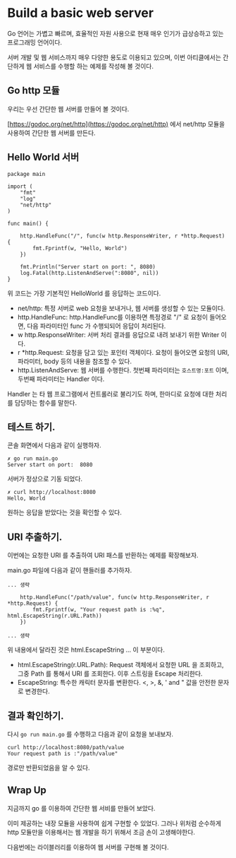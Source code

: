 # Build a basic web server

Go 언어는 가볍고 빠르며, 효율적인 자원 사용으로 현재 매우 인기가 급상승하고 있는 프로그래밍 언어이다. 

서버 개발 및 웹 서비스까지 매우 다양한 용도로 이용되고 있으며, 이번 아티클에서는 간단하게 웹 서비스를 수행할 하는 예제를 작성해 볼 것이다. 

## Go http 모듈

우리는 우선 간단한 웹 서버를 만들어 볼 것이다. 

[https://godoc.org/net/http](https://godoc.org/net/http) 에서 net/http 모듈을 사용하여 간단한 웹 서버를 만든다. 

## Hello World 서버

```
package main

import (
	"fmt"
	"log"
	"net/http"
)

func main() {

	http.HandleFunc("/", func(w http.ResponseWriter, r *http.Request) {
		fmt.Fprintf(w, "Hello, World")
	})

	fmt.Println("Server start on port: ", 8080)
	log.Fatal(http.ListenAndServe(":8080", nil))
}
```

위 코드는 가장 기본적인 HelloWorld 를 응답하는 코드이다. 

- net/http: 특정 서버로 web 요청을 보내거나, 웹 서버를 생성할 수 있는 모듈이다. 
- http.HandleFunc: http.HandleFunc를 이용하면 특정경로 "/" 로 요청이 들어오면, 다음 파라미터인 func 가 수행되되어 응답이 처리된다. 
- w http.ResponseWriter: 서버 처리 결과를 응답으로 내려 보내기 위한 Writer 이다. 
- r *http.Request: 요청을 담고 있는 포인터 객체이다. 요청이 들어오면 요청의 URI, 파라미터, body 등의 내용을 참조할 수 있다. 
- http.ListenAndServe: 웹 서버를 수행한다. 첫번째 파라미터는 `호스트명:포트` 이며, 두번째 파라미터는 Handler 이다. 

Handler 는 타 웹 프로그램에서 컨트롤러로 불리기도 하며, 한마디로 요청에 대한 처리를 담당하는 함수를 말한다. 

## 테스트 하기. 

콘솔 화면에서 다음과 같이 실행하자. 

```
✗ go run main.go
Server start on port:  8080
```

서버가 정상으로 기동 되었다. 

```
✗ curl http://localhost:8080
Hello, World
```

원하는 응답을 받았다는 것을 확인할 수 있다. 

## URI 추출하기. 

이번에는 요청한 URI 를 추출하여 URI 패스를 반환하는 예제를 확장해보자. 

main.go 파일에 다음과 같이 핸들러를 추가하자. 

```
... 생략 

	http.HandleFunc("/path/value", func(w http.ResponseWriter, r *http.Request) {
		fmt.Fprintf(w, "Your request path is :%q", html.EscapeString(r.URL.Path))
	})

... 생략
```

위 내용에서 달라진 것은 html.EscapeString ... 이 부분이다. 

- html.EscapeString(r.URL.Path): Request 객체에서 요청한 URL 을 조회하고, 그중 Path 를 통해서 URI 를 조회한다. 이후 스트링을 Escape 처리한다.
- EscapeString: 특수한 캐릭터 문자를 변환한다. <, >, &, ' and " 값을 안전한 문자로 변경한다. 

## 결과 확인하기. 


다시 `go run main.go` 를 수행하고 다음과 같이 요청을 보내보자. 

```
curl http://localhost:8080/path/value
Your request path is :"/path/value"
```

경로만 반환되었음을 알 수 있다. 

## Wrap Up

지금까지 go 를 이용하여 간단한 웹 서비를 만들어 보았다. 

이미 제공하는 내장 모듈을 사용하여 쉽게 구현할 수 있었다. 그러나 위처럼 순수하게 http 모듈만을 이용해서는 웹 개발을 하기 위해서 조금 손이 고생해야한다. 

다음번에는 라이블러리를 이용하여 웹 서버를 구현해 볼 것이다. 
